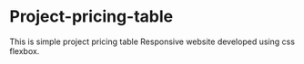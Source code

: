 # Project-pricing-table
This is simple project pricing table Responsive website developed using css flexbox.
